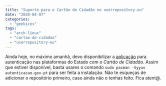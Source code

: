 ```yaml
---
title: "Suporte para o Cartão de Cidadão no userrepository.eu"
date: "2020-04-07"
categories: 
  - "geekices"
tags: 
  - "arch-linux"
  - "cartao-de-cidadao"
  - "userrepository-eu"
---
```


Ainda hoje, no máximo amanhã, devo disponibilizar a [aplicação](https://aur.archlinux.org/packages/autenticacao-gov-pt/) para autenticação nas plataformas do Estado com o _Cartão de Cidadão_. Assim que estiver disponível, basta usares o comando `sudo pacman -Syyuv autenticacao-gov-pt` para ser feita a instalação. Não te esqueças de adicionar o repositório primeiro, caso ainda não o tenhas feito. Fica atent@.
